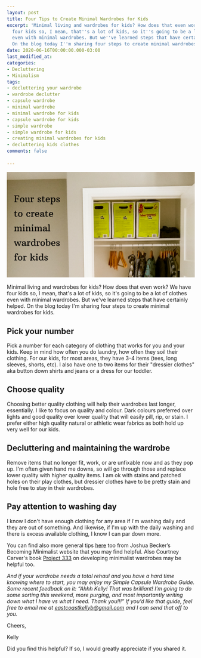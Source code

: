 ```yaml
---
layout: post
title: Four Tips to Create Minimal Wardrobes for Kids
excerpt: 'Minimal living and wardrobes for kids? How does that even work? We have
  four kids so, I mean, that''s a lot of kids, so it''s going to be a lot of clothes
  even with minimal wardrobes. But we''ve learned steps that have certainly helped.
  On the blog today I''m sharing four steps to create minimal wardrobes for kids. '
date: 2020-06-16T00:00:00.000-03:00
last_modified_at: 
categories:
- Decluttering
- Minimalism
tags:
- decluttering your wardrobe
- wardrobe declutter
- capsule wardrobe
- minimal wardrobe
- minimal wardrobe for kids
- capsule wardrobe for kids
- simple wardrobe
- simple wardrobe for kids
- creating minimal wardrobes for kids
- decluttering kids clothes
comments: false

---
```

![A picture of one of my son's closets.](/assets/img/20200616_073353_0000.png "closet")

Minimal living and wardrobes for kids? How does that even work? We have four kids so, I mean, that's a lot of kids, so it's going to be a lot of clothes even with minimal wardrobes. But we've learned steps that have certainly helped. On the blog today I'm sharing four steps to create minimal wardrobes for kids.

## Pick your number

Pick a number for each category of clothing that works for you and your kids. Keep in mind how often you do laundry, how often they soil their clothing. For our kids, for most areas, they have 3-4 items (tees, long sleeves, shorts, etc). I also have one to two items for their "dressier clothes" aka button down shirts and jeans or a dress for our toddler.

## Choose quality

Choosing better quality clothing will help their wardrobes last longer, essentially. I like to focus on quality and colour. Dark colours preferred over lights and good quality over lower quality that will easily pill, rip, or stain. I prefer either high quality natural or athletic wear fabrics as both hold up very well for our kids.

## Decluttering and maintaining the wardrobe

Remove items that no longer fit, work, or are unfixable now and as they pop up. I'm often given hand me downs, so will go through those and replace lower quality with higher quality items. I am ok with stains and patched holes on their play clothes, but dressier clothes have to be pretty stain and hole free to stay in their wardrobes.

## Pay attention to washing day

I know I don't have enough clothing for any area if I'm washing daily and they are out of something. And likewise, if I'm up with the daily washing and there is excess available clothing, I know I can par down more.

You can find also more general tips [here](https://www.becomingminimalist.com/thin-closet/) too from Joshua Becker’s Becoming Minimalist website that you may find helpful. Also Courtney Carver's book [Project 333](https://amzn.to/2ZdURKp) on developing minimalist wardrobes may be helpful too. 

_And if your wardrobe needs a total rehaul and you have a hard time knowing where to start, you may enjoy my Simple Capsule Wardrobe Guide. Some recent feedback on it: “Ahhh Kelly! That was brilliant! I’m going to do some sorting this weekend, more purging, and most importantly writing down what I have vs what I need. Thank you!!!” If you’d like that guide, feel free to email me at_ [_eastcoastkellyb@gmail.com_](mailto:eastcoastkellyb@gmail.com) _and I can send that off to you._

Cheers,

Kelly

Did you find this helpful? If so, I would greatly appreciate if you shared it.